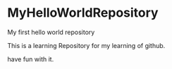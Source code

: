 # MyHelloWorldRepository
My first hello world repository

This is a learning Repository for my learning of github. 

have fun with it. 
